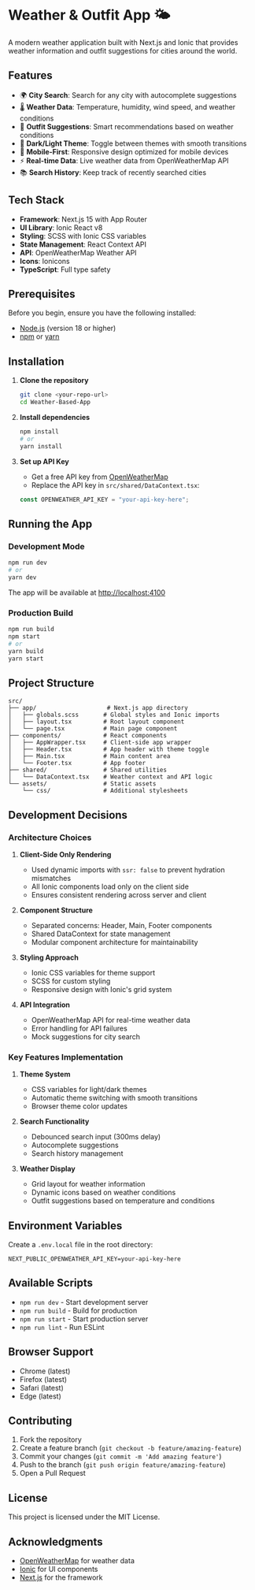 # Weather & Outfit App 🌤️

A modern weather application built with Next.js and Ionic that provides weather information and outfit suggestions for cities around the world.

## Features

- 🌍 **City Search**: Search for any city with autocomplete suggestions
- 🌡️ **Weather Data**: Temperature, humidity, wind speed, and weather conditions
- 👕 **Outfit Suggestions**: Smart recommendations based on weather conditions
- 🌙 **Dark/Light Theme**: Toggle between themes with smooth transitions
- 📱 **Mobile-First**: Responsive design optimized for mobile devices
- ⚡ **Real-time Data**: Live weather data from OpenWeatherMap API
- 📚 **Search History**: Keep track of recently searched cities

## Tech Stack

- **Framework**: Next.js 15 with App Router
- **UI Library**: Ionic React v8
- **Styling**: SCSS with Ionic CSS variables
- **State Management**: React Context API
- **API**: OpenWeatherMap Weather API
- **Icons**: Ionicons
- **TypeScript**: Full type safety

## Prerequisites

Before you begin, ensure you have the following installed:
- [Node.js](https://nodejs.org/) (version 18 or higher)
- [npm](https://www.npmjs.com/) or [yarn](https://yarnpkg.com/)

## Installation

1. **Clone the repository**
   ```bash
   git clone <your-repo-url>
   cd Weather-Based-App
   ```

2. **Install dependencies**
   ```bash
   npm install
   # or
   yarn install
   ```

3. **Set up API Key**
   - Get a free API key from [OpenWeatherMap](https://openweathermap.org/api)
   - Replace the API key in `src/shared/DataContext.tsx`:
   ```typescript
   const OPENWEATHER_API_KEY = "your-api-key-here";
   ```

## Running the App

### Development Mode

```bash
npm run dev
# or
yarn dev
```

The app will be available at [http://localhost:4100](http://localhost:4100)

### Production Build

```bash
npm run build
npm start
# or
yarn build
yarn start
```

## Project Structure

```
src/
├── app/                    # Next.js app directory
│   ├── globals.scss       # Global styles and Ionic imports
│   ├── layout.tsx         # Root layout component
│   └── page.tsx           # Main page component
├── components/            # React components
│   ├── AppWrapper.tsx     # Client-side app wrapper
│   ├── Header.tsx         # App header with theme toggle
│   ├── Main.tsx           # Main content area
│   └── Footer.tsx         # App footer
├── shared/                # Shared utilities
│   └── DataContext.tsx    # Weather context and API logic
└── assets/                # Static assets
    └── css/               # Additional stylesheets
```

## Development Decisions

### Architecture Choices

1. **Client-Side Only Rendering**
   - Used dynamic imports with `ssr: false` to prevent hydration mismatches
   - All Ionic components load only on the client side
   - Ensures consistent rendering across server and client

2. **Component Structure**
   - Separated concerns: Header, Main, Footer components
   - Shared DataContext for state management
   - Modular component architecture for maintainability

3. **Styling Approach**
   - Ionic CSS variables for theme support
   - SCSS for custom styling
   - Responsive design with Ionic's grid system

4. **API Integration**
   - OpenWeatherMap API for real-time weather data
   - Error handling for API failures
   - Mock suggestions for city search

### Key Features Implementation

1. **Theme System**
   - CSS variables for light/dark themes
   - Automatic theme switching with smooth transitions
   - Browser theme color updates

2. **Search Functionality**
   - Debounced search input (300ms delay)
   - Autocomplete suggestions
   - Search history management

3. **Weather Display**
   - Grid layout for weather information
   - Dynamic icons based on weather conditions
   - Outfit suggestions based on temperature and conditions

## Environment Variables

Create a `.env.local` file in the root directory:

```env
NEXT_PUBLIC_OPENWEATHER_API_KEY=your-api-key-here
```

## Available Scripts

- `npm run dev` - Start development server
- `npm run build` - Build for production
- `npm run start` - Start production server
- `npm run lint` - Run ESLint

## Browser Support

- Chrome (latest)
- Firefox (latest)
- Safari (latest)
- Edge (latest)

## Contributing

1. Fork the repository
2. Create a feature branch (`git checkout -b feature/amazing-feature`)
3. Commit your changes (`git commit -m 'Add amazing feature'`)
4. Push to the branch (`git push origin feature/amazing-feature`)
5. Open a Pull Request

## License

This project is licensed under the MIT License.

## Acknowledgments

- [OpenWeatherMap](https://openweathermap.org/) for weather data
- [Ionic](https://ionicframework.com/) for UI components
- [Next.js](https://nextjs.org/) for the framework
